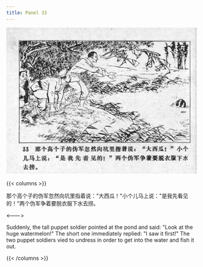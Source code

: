 ```yaml
---
title: Panel 33
---
```


![niqiu page](./../../images/niqiu/seifert0397_nqkg_0037_033.jpg)

{{< columns >}}

那个高个子的伪军忽然向坑里指着说："大西瓜！"小个儿马上说："是我先看见的！"两个伪军争着要脱衣服下水去捞。

<--->

Suddenly, the tall puppet soldier pointed at the pond and said: "Look at the huge watermelon!" The short one immediately replied: "I saw it first!" The two puppet soldiers vied to undress in order to get into the water and fish it out.

{{< /columns >}}